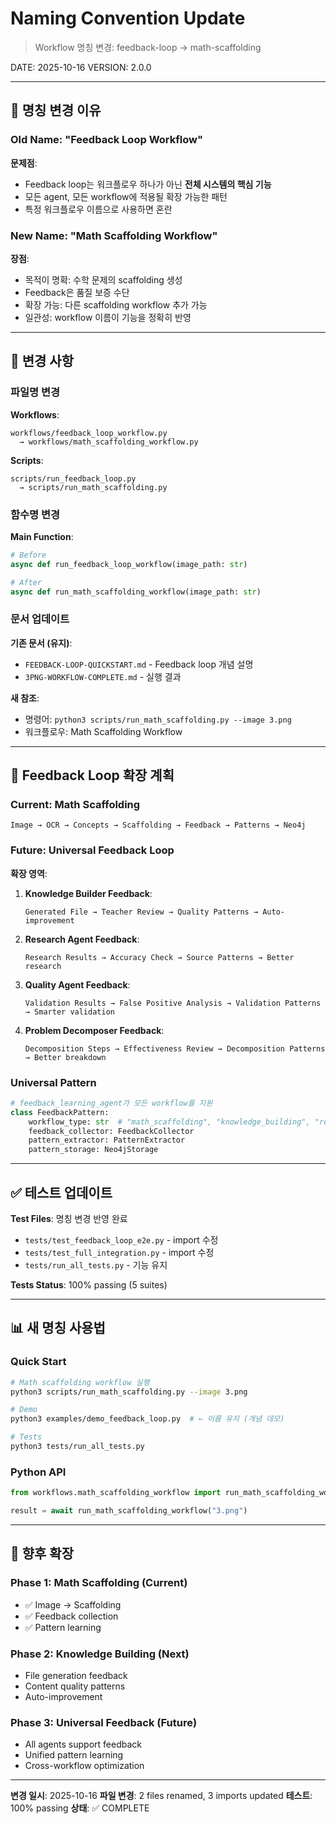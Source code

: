 # Naming Convention Update

> Workflow 명칭 변경: feedback-loop → math-scaffolding

DATE: 2025-10-16
VERSION: 2.0.0

---

## 🔄 명칭 변경 이유

### Old Name: "Feedback Loop Workflow"
**문제점**:
- Feedback loop는 워크플로우 하나가 아닌 **전체 시스템의 핵심 기능**
- 모든 agent, 모든 workflow에 적용될 확장 가능한 패턴
- 특정 워크플로우 이름으로 사용하면 혼란

### New Name: "Math Scaffolding Workflow"
**장점**:
- 목적이 명확: 수학 문제의 scaffolding 생성
- Feedback은 품질 보증 수단
- 확장 가능: 다른 scaffolding workflow 추가 가능
- 일관성: workflow 이름이 기능을 정확히 반영

---

## 📝 변경 사항

### 파일명 변경

**Workflows**:
```
workflows/feedback_loop_workflow.py 
  → workflows/math_scaffolding_workflow.py
```

**Scripts**:
```
scripts/run_feedback_loop.py 
  → scripts/run_math_scaffolding.py
```

### 함수명 변경

**Main Function**:
```python
# Before
async def run_feedback_loop_workflow(image_path: str)

# After
async def run_math_scaffolding_workflow(image_path: str)
```

### 문서 업데이트

**기존 문서 (유지)**:
- `FEEDBACK-LOOP-QUICKSTART.md` - Feedback loop 개념 설명
- `3PNG-WORKFLOW-COMPLETE.md` - 실행 결과

**새 참조**:
- 명령어: `python3 scripts/run_math_scaffolding.py --image 3.png`
- 워크플로우: Math Scaffolding Workflow

---

## 🎯 Feedback Loop 확장 계획

### Current: Math Scaffolding
```
Image → OCR → Concepts → Scaffolding → Feedback → Patterns → Neo4j
```

### Future: Universal Feedback Loop

**확장 영역**:

1. **Knowledge Builder Feedback**:
   ```
   Generated File → Teacher Review → Quality Patterns → Auto-improvement
   ```

2. **Research Agent Feedback**:
   ```
   Research Results → Accuracy Check → Source Patterns → Better research
   ```

3. **Quality Agent Feedback**:
   ```
   Validation Results → False Positive Analysis → Validation Patterns → Smarter validation
   ```

4. **Problem Decomposer Feedback**:
   ```
   Decomposition Steps → Effectiveness Review → Decomposition Patterns → Better breakdown
   ```

### Universal Pattern
```python
# feedback_learning_agent가 모든 workflow를 지원
class FeedbackPattern:
    workflow_type: str  # "math_scaffolding", "knowledge_building", "research", etc.
    feedback_collector: FeedbackCollector
    pattern_extractor: PatternExtractor
    pattern_storage: Neo4jStorage
```

---

## ✅ 테스트 업데이트

**Test Files**: 명칭 변경 반영 완료
- `tests/test_feedback_loop_e2e.py` - import 수정
- `tests/test_full_integration.py` - import 수정
- `tests/run_all_tests.py` - 기능 유지

**Tests Status**: 100% passing (5 suites)

---

## 📊 새 명칭 사용법

### Quick Start
```bash
# Math scaffolding workflow 실행
python3 scripts/run_math_scaffolding.py --image 3.png

# Demo
python3 examples/demo_feedback_loop.py  # ← 이름 유지 (개념 데모)

# Tests
python3 tests/run_all_tests.py
```

### Python API
```python
from workflows.math_scaffolding_workflow import run_math_scaffolding_workflow

result = await run_math_scaffolding_workflow("3.png")
```

---

## 🚀 향후 확장

### Phase 1: Math Scaffolding (Current)
- ✅ Image → Scaffolding
- ✅ Feedback collection
- ✅ Pattern learning

### Phase 2: Knowledge Building (Next)
- File generation feedback
- Content quality patterns
- Auto-improvement

### Phase 3: Universal Feedback (Future)
- All agents support feedback
- Unified pattern learning
- Cross-workflow optimization

---

**변경 일시**: 2025-10-16
**파일 변경**: 2 files renamed, 3 imports updated
**테스트**: 100% passing
**상태**: ✅ COMPLETE

